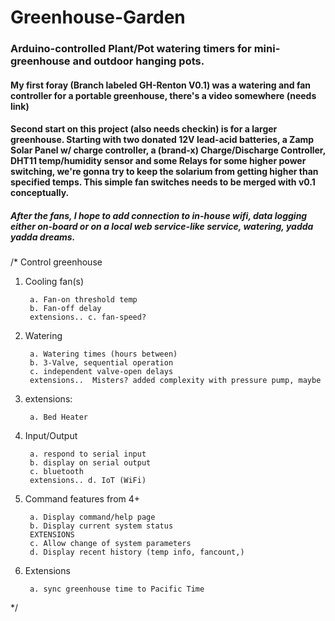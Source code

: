 # Greenhouse-Garden
### Arduino-controlled Plant/Pot watering timers for mini-greenhouse and outdoor hanging pots.
#### My first foray (Branch labeled GH-Renton V0.1) was a watering and fan controller for a portable greenhouse, there's a video somewhere (needs link)
#### Second start on this project (also needs checkin) is for a larger greenhouse. Starting with two donated 12V lead-acid batteries, a Zamp Solar Panel w/ charge controller, a (brand-x) Charge/Discharge Controller, DHT11 temp/humidity sensor and some Relays for some higher power switching, we're gonna try to keep the solarium from getting higher than specified temps. This simple fan switches needs to be merged with v0.1 conceptually.
#####   After the fans, I hope to add connection to in-house wifi, data logging either on-board or on a local web service-like service, watering, yadda yadda dreams.
/*  Control greenhouse

1. Cooling fan(s)

        a. Fan-on threshold temp
        b. Fan-off delay
        extensions.. c. fan-speed?

2. Watering

        a. Watering times (hours between)
        b. 3-Valve, sequential operation
        c. independent valve-open delays
        extensions..  Misters? added complexity with pressure pump, maybe

3. extensions: 

        a. Bed Heater

4. Input/Output

        a. respond to serial input
        b. display on serial output
        c. bluetooth
        extensions.. d. IoT (WiFi)

5. Command features from 4+
   
        a. Display command/help page
        b. Display current system status
        EXTENSIONS
        c. Allow change of system parameters
        d. Display recent history (temp info, fancount,)

6. Extensions

        a. sync greenhouse time to Pacific Time

*/   
